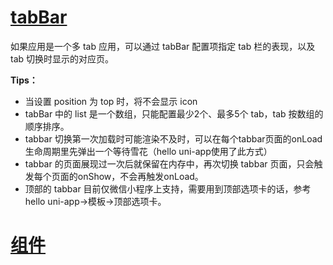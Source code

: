 # [tabBar](https://uniapp.dcloud.io/collocation/pages?id=tabbar)
如果应用是一个多 tab 应用，可以通过 tabBar 配置项指定 tab 栏的表现，以及 tab 切换时显示的对应页。

**Tips：**

* 当设置 position 为 top 时，将不会显示 icon
* tabBar 中的 list 是一个数组，只能配置最少2个、最多5个 tab，tab 按数组的顺序排序。
* tabbar 切换第一次加载时可能渲染不及时，可以在每个tabbar页面的onLoad生命周期里先弹出一个等待雪花（hello uni-app使用了此方式）
* tabbar 的页面展现过一次后就保留在内存中，再次切换 tabbar 页面，只会触发每个页面的onShow，不会再触发onLoad。
* 顶部的 tabbar 目前仅微信小程序上支持，需要用到顶部选项卡的话，参考 hello uni-app->模板->顶部选项卡。  

# [组件](https://uniapp.dcloud.io/component/README)